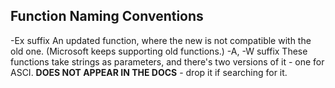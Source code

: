 ## Function Naming Conventions
-Ex suffix
	An updated function, where the new is not compatible with the old one. (Microsoft keeps supporting old functions.)
-A, -W suffix
	These functions take strings as parameters, and there's two versions of it - one for ASCI.
	**DOES NOT APPEAR IN THE DOCS** - drop it if searching for it.

